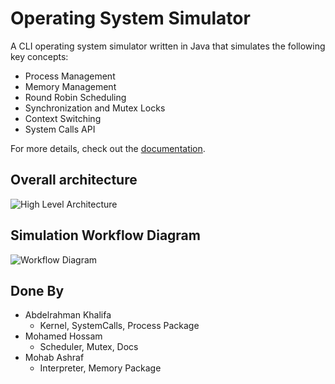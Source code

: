 # Operating System Simulator

A CLI operating system simulator written in Java that simulates the following key concepts:
- Process Management
- Memory Management
- Round Robin Scheduling
- Synchronization and Mutex Locks
- Context Switching
- System Calls API

For more details, check out the [documentation](https://github.com/Abd002/os-simulator/blob/main/docs/Documentation.pdf).

## Overall architecture

![High Level Architecture](https://github.com/Abd002/os-simulator/assets/115721045/2e462008-7ba5-42f3-8ae0-09260b12c3cf)

## Simulation Workflow Diagram

![Workflow Diagram](https://github.com/Abd002/os-simulator/assets/115721045/ebdcd659-0c50-479d-90f6-007532151e54)


## Done By

- Abdelrahman Khalifa
  - Kernel, SystemCalls, Process Package
- Mohamed Hossam
  - Scheduler, Mutex, Docs
- Mohab Ashraf
  - Interpreter, Memory Package
